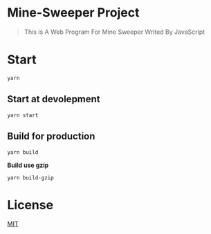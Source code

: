 # Mine-Sweeper Project

> This is A Web Program For Mine Sweeper Writed By JavaScript

# Start

```yarn```

## Start at devolepment

```yarn start```

## Build for production

```yarn build```

**Build use gzip**

```yarn build-gzip```

# License

[MIT](./LICENSE)